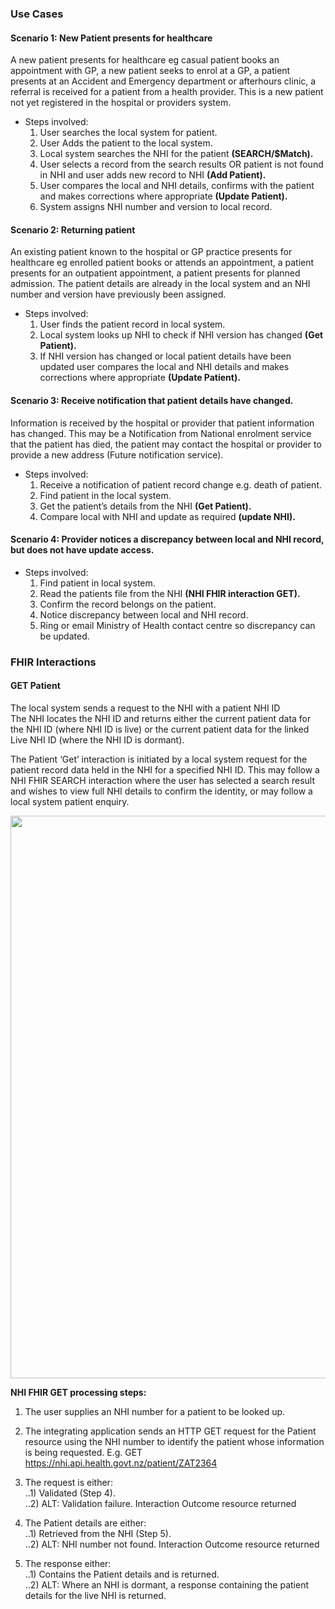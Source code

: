 

### Use Cases

#### Scenario 1: New Patient presents for healthcare

A new patient presents for healthcare eg casual patient books an appointment with GP, a new patient seeks to enrol at a GP, a patient presents at an Accident and Emergency department or afterhours clinic, a referral is received for a patient from a health provider. This is a new patient not yet registered in the hospital or providers system.

  * Steps involved:
     1. User searches the local system for patient.
     2. User Adds the patient to the local system.
     3. Local system searches the NHI for the patient **(SEARCH/$Match).**
     4. User selects a record from the search results OR patient is not found in NHI and user adds new record to NHI **(Add Patient).**
     5. User compares the local and NHI details, confirms with the patient and makes corrections where appropriate **(Update Patient).**
     6. System assigns NHI number and version to local record.


#### Scenario 2: Returning patient

An existing patient known to the hospital or GP practice presents for healthcare eg enrolled patient books or attends an appointment, a patient presents for an outpatient appointment, a patient presents for planned admission. The patient details are already in the local system and an NHI number and version have previously been assigned.

  * Steps involved:
     1. User finds the patient record in local system.
     2. Local system looks up NHI to check if NHI version has changed **(Get Patient).**
     3. If NHI version has changed or local patient details have been updated user compares the local and NHI details and makes corrections where appropriate **(Update Patient).**


#### Scenario 3: Receive notification that patient details have changed.

Information is received by the hospital or provider that patient information has changed. This may be a Notification from National enrolment service that the patient has died, the patient may contact the hospital or provider to provide a new address (Future notification service).

  * Steps involved:
     1. Receive a notification of patient record change e.g. death of patient.
     2. Find patient in the local system.
     3. Get the patient’s details from the NHI **(Get Patient).**
     4. Compare local with NHI and update as required **(update NHI).**


#### Scenario 4: Provider notices a discrepancy between local and NHI record, but does not have update access.


  * Steps involved:
     1. Find patient in local system.
     2. Read the patients file from the NHI **(NHI FHIR interaction GET).**
     3. Confirm the record belongs on the patient.
     4. Notice discrepancy between local and NHI record.
     5. Ring or email Ministry of Health contact centre so discrepancy can be updated.


### FHIR Interactions

#### GET Patient

The local system sends a request to the NHI with a patient NHI ID <br /> The NHI locates the NHI ID and returns either the current patient data for the NHI ID (where NHI ID is live) or the current patient data for the linked Live NHI ID (where the NHI ID is dormant).

The Patient ‘Get’ interaction is initiated by a local system request for the patient record data held in the NHI for a specified NHI ID. This may follow a NHI FHIR SEARCH interaction  where the user has selected a search result and wishes to view full NHI details to confirm the identity, or may follow a local system patient enquiry.  


<img style="width:900px; float:none" src="NHI FHIR GET.png"/>


**NHI FHIR GET processing steps:**
 
1. The user supplies an NHI number for a patient to be looked up.<br />

2. The integrating application sends an HTTP GET request for the Patient resource using the NHI number to identify the patient whose information is being requested. E.g. GET https://nhi.api.health.govt.nz/patient/ZAT2364<br />

3. The request is either:<br />
..1) Validated (Step 4).<br />
..2) ALT: Validation failure. Interaction Outcome resource returned<br />
 
4. The Patient details are either:<br />
..1) Retrieved from the NHI (Step 5).<br />
..2) ALT: NHI number not found. Interaction Outcome resource returned<br />
 
5. The response either:<br />
..1) Contains the Patient details and is returned.<br />
..2) ALT: Where an NHI is dormant, a response containing the patient details for the live NHI is returned.
